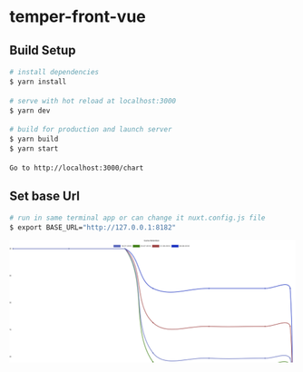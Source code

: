 # temper-front-vue

## Build Setup

```bash
# install dependencies
$ yarn install

# serve with hot reload at localhost:3000
$ yarn dev

# build for production and launch server
$ yarn build
$ yarn start

Go to http://localhost:3000/chart
```
## Set base Url
```bash
# run in same terminal app or can change it nuxt.config.js file
$ export BASE_URL="http://127.0.0.1:8182" 
 ```

![alt text](chart.png "chart")
